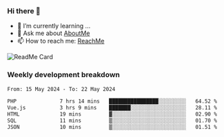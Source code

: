 ### Hi there 👋

- 🌱 I’m currently learning ...
- 💬 Ask me about [AboutMe](https://www.itzcy.com/about)
- 📫 How to reach me: [ReachMe](https://www.itzcy.com/about)

![ReadMe Card](https://github-readme-stats-ten-gilt.vercel.app/api?username=SuperChenYun&show_icons=true&title_color=fff&icon_color=79ff97&text_color=9f9f9f&bg_color=151515&hide_border=true)

### Weekly development breakdown
<!--START_SECTION:waka-->

```txt
From: 15 May 2024 - To: 22 May 2024

PHP              7 hrs 14 mins   ████████████████░░░░░░░░░   64.52 %
Vue.js           3 hrs 9 mins    ███████░░░░░░░░░░░░░░░░░░   28.11 %
HTML             19 mins         ▓░░░░░░░░░░░░░░░░░░░░░░░░   02.90 %
SQL              11 mins         ▒░░░░░░░░░░░░░░░░░░░░░░░░   01.70 %
JSON             10 mins         ▒░░░░░░░░░░░░░░░░░░░░░░░░   01.51 %
```

<!--END_SECTION:waka-->
